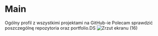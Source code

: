 # Main
Ogólny profil z wszystkimi projektami na GitHub-ie 
Polecam sprawdzić poszczególnę repozytoria oraz portfolio.DS 
![Zrzut ekranu (16)](https://user-images.githubusercontent.com/130925883/234099081-01590a41-a1f2-4207-9d69-937996555e36.png)
